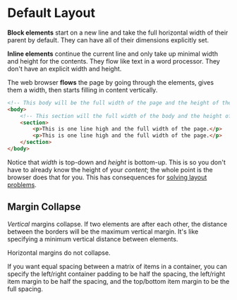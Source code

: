 # Default Layout
**Block elements** start on a new line and take the full horizontal width of their parent by default.
They can have all of their dimensions explicitly set.

**Inline elements** continue the current line and only take up minimal width and height for the contents.
They flow like text in a word processor.
They don't have an explicit width and height.

The web browser **flows** the page by going through the elements, gives them a width, then starts filling in content vertically.

```html
<!-- This body will be the full width of the page and the height of the section. -->
<body>
    <!-- This section will the full width of the body and the height of two lines. -->
    <section>
        <p>This is one line high and the full width of the page.</p>
        <p>This is one line high and the full width of the page.</p>
    </section>
</body>
```

Notice that _width_ is top-down and _height_ is bottom-up.
This is so you don't have to already know the height of your _content_; the whole point is the browser does that for you.
This has consequences for [solving layout problems](/notes/layoutproblemsolving.md).

## Margin Collapse
_Vertical_ margins collapse.
If two elements are after each other, the distance between the borders will be the maximum vertical margin.
It's like specifying a minimum vertical distance between elements.

Horizontal margins do not collapse.

If you want equal spacing between a matrix of items in a container, you can specify the left/right container padding to be half the spacing, the left/right item margin to be half the spacing, and the top/bottom item margin to be the full spacing.
